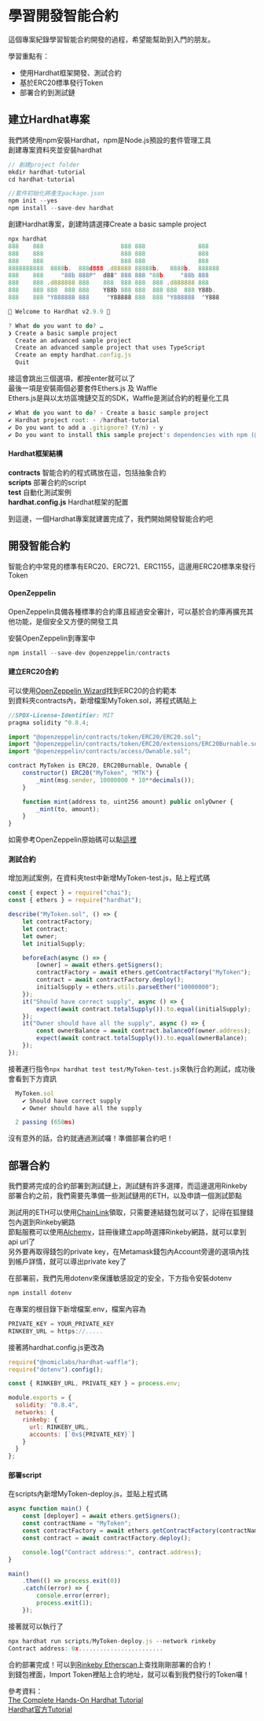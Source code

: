 # 學習開發智能合約

這個專案紀錄學習智能合約開發的過程，希望能幫助到入門的朋友。

學習重點有：
- 使用Hardhat框架開發、測試合約
- 基於ERC20標準發行Token
- 部署合約到測試鏈


## 建立Hardhat專案
我們將使用npm安裝Hardhat，npm是Node.js預設的套件管理工具  
創建專案資料夾並安裝hardhat
```javascript
// 創建project folder
mkdir hardhat-tutorial
cd hardhat-tutorial

//套件初始化將產生package.json
npm init --yes 
npm install --save-dev hardhat
```

創建Hardhat專案，創建時請選擇Create a basic sample project
```javascript
npx hardhat
888    888                      888 888               888
888    888                      888 888               888
888    888                      888 888               888
8888888888  8888b.  888d888 .d88888 88888b.   8888b.  888888
888    888     "88b 888P"  d88" 888 888 "88b     "88b 888
888    888 .d888888 888    888  888 888  888 .d888888 888
888    888 888  888 888    Y88b 888 888  888 888  888 Y88b.
888    888 "Y888888 888     "Y88888 888  888 "Y888888  "Y888

👷 Welcome to Hardhat v2.9.9 👷‍

? What do you want to do? …
❯ Create a basic sample project
  Create an advanced sample project
  Create an advanced sample project that uses TypeScript
  Create an empty hardhat.config.js
  Quit
```

接這會跳出三個選項，都按enter就可以了  
最後一項是安裝兩個必要套件Ethers.js 及 Waffle  
Ethers.js是與以太坊區塊鏈交互的SDK，Waffle是測試合約的輕量化工具  
```javascript
✔ What do you want to do? · Create a basic sample project
✔ Hardhat project root: · /hardhat-tutorial
✔ Do you want to add a .gitignore? (Y/n) · y
✔ Do you want to install this sample project's dependencies with npm (@nomiclabs/hardhat-waffle ethereum-waffle chai @nomiclabs/hardhat-ethers ethers)? (Y/n) · y
```

#### Hardhat框架結構
**contracts** 智能合約的程式碼放在這，包括抽象合約  
**scripts** 部署合約的script  
**test** 自動化測試案例  
**hardhat.config.js** Hardhat框架的配置  

到這邊，一個Hardhat專案就建置完成了，我們開始開發智能合約吧

## 開發智能合約

智能合約中常見的標準有ERC20、ERC721、ERC1155，這邊用ERC20標準來發行Token

#### OpenZeppelin
OpenZeppelin具備各種標準的合約庫且經過安全審計，可以基於合約庫再擴充其他功能，是個安全又方便的開發工具

安裝OpenZeppelin到專案中
```javascript
npm install --save-dev @openzeppelin/contracts 
```

#### 建立ERC20合約
可以使用[OpenZeppelin Wizard](https://docs.openzeppelin.com/contracts/4.x/wizard)找到ERC20的合約範本  
到資料夾contracts內，新增檔案MyToken.sol，將程式碼貼上
```javascript
//SPDX-License-Identifier: MIT
pragma solidity ^0.8.4;

import "@openzeppelin/contracts/token/ERC20/ERC20.sol";
import "@openzeppelin/contracts/token/ERC20/extensions/ERC20Burnable.sol";
import "@openzeppelin/contracts/access/Ownable.sol";

contract MyToken is ERC20, ERC20Burnable, Ownable {
    constructor() ERC20("MyToken", "MTK") {
        _mint(msg.sender, 10000000 * 10**decimals());
    }

    function mint(address to, uint256 amount) public onlyOwner {
        _mint(to, amount);
    }
}
```
如需參考OpenZeppelin原始碼可以點[這裡](https://github.com/OpenZeppelin/openzeppelin-contracts/tree/master/contracts/token/ERC20)

#### 測試合約
增加測試案例，在資料夾test中新增MyToken-test.js，貼上程式碼
```javascript
const { expect } = require("chai");
const { ethers } = require("hardhat");

describe("MyToken.sol", () => {
    let contractFactory;
    let contract;
    let owner;
    let initialSupply;

    beforeEach(async () => {
        [owner] = await ethers.getSigners();
        contractFactory = await ethers.getContractFactory("MyToken");
        contract = await contractFactory.deploy();
        initialSupply = ethers.utils.parseEther("10000000");
    });
    it("Should have correct supply", async () => {
        expect(await contract.totalSupply()).to.equal(initialSupply);
    });
    it("Owner should have all the supply", async () => {
        const ownerBalance = await contract.balanceOf(owner.address);
        expect(await contract.totalSupply()).to.equal(ownerBalance);
    });
});
```

接著運行指令`npx hardhat test test/MyToken-test.js`來執行合約測試，成功後會看到下方資訊
```javascript
  MyToken.sol
    ✔ Should have correct supply
    ✔ Owner should have all the supply

  2 passing (658ms)
```

沒有意外的話，合約就通過測試囉！準備部署合約吧！

## 部署合約

我們要將完成的合約部署到測試鏈上，測試鏈有許多選擇，而這邊選用Rinkeby  
部署合約之前，我們需要先準備一些測試鏈用的ETH，以及申請一個測試節點  

測試用的ETH可以使用[ChainLink](https://faucets.chain.link/)領取，只需要連結錢包就可以了，記得在狐狸錢包內選到Rinkeby網路  
節點服務可以使用[Alchemy](https://www.alchemy.com/)，註冊後建立app時選擇Rinkeby網路，就可以拿到api url了  
另外要再取得錢包的private key，在Metamask錢包內Account旁邊的選項內找到帳戶詳情，就可以導出private key了  

在部署前，我們先用dotenv來保護敏感設定的安全，下方指令安裝dotenv
```javascript
npm install dotenv
```

在專案的根目錄下新增檔案.env，檔案內容為
```javascript
PRIVATE_KEY = YOUR_PRIVATE_KEY
RINKEBY_URL = https://.....
```

接著將hardhat.config.js更改為
```javascript
require("@nomiclabs/hardhat-waffle");
require("dotenv").config();

const { RINKEBY_URL, PRIVATE_KEY } = process.env;

module.exports = {
  solidity: "0.8.4",
  networks: {
    rinkeby: {
      url: RINKEBY_URL,
      accounts: [`0x${PRIVATE_KEY}`]
    }
  }
};
```
#### 部署script

在scripts內新增MyToken-deploy.js，並貼上程式碼
```javascript
async function main() {
    const [deployer] = await ethers.getSigners();
    const contractName = "MyToken";
    const contractFactory = await ethers.getContractFactory(contractName);
    const contract = await contractFactory.deploy();

    console.log("Contract address:", contract.address);
}

main()
    .then(() => process.exit(0))
    .catch((error) => {
        console.error(error);
        process.exit(1);
    });
```

接著就可以執行了
```javascript
npx hardhat run scripts/MyToken-deploy.js --network rinkeby  
Contract address: 0x........................   
```
合約部署完成！可以到[Rinkeby Etherscan](https://rinkeby.etherscan.io/)上查找剛剛部署的合約！  
到錢包裡面，Import Token裡貼上合約地址，就可以看到我們發行的Token囉！

參考資料：  
[The Complete Hands-On Hardhat Tutorial](https://betterprogramming.pub/the-complete-hands-on-hardhat-tutorial-9e23728fc8a4)  
[Hardhat官方Tutorial](https://hardhat.org/tutorial)

